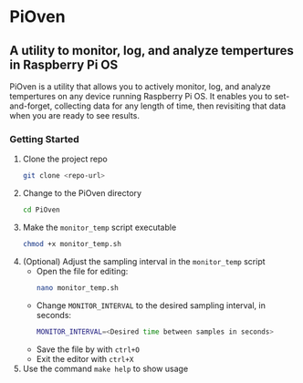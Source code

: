 # PiOven
## A utility to monitor, log, and analyze tempertures in Raspberry Pi OS
PiOven is a utility that allows you to actively monitor, log, and analyze tempertures on any device running Raspberry Pi OS. It enables you to set-and-forget, collecting data for any length of time, then revisiting that data when you are ready to see results.

### Getting Started
1. Clone the project repo
    ```bash
    git clone <repo-url>
    ```
1. Change to the PiOven directory
    ```bash
    cd PiOven
    ```
1. Make the `monitor_temp` script executable
    ```bash
    chmod +x monitor_temp.sh
    ```
1. (Optional) Adjust the sampling interval in the `monitor_temp` script
    - Open the file for editing:
        ```bash
        nano monitor_temp.sh
        ```
    - Change `MONITOR_INTERVAL` to the desired sampling interval, in seconds:
        ```bash
        MONITOR_INTERVAL=<Desired time between samples in seconds>
        ```
    - Save the file by with `ctrl+O`
    - Exit the editor with `ctrl+X`
1. Use the command `make help` to show usage

